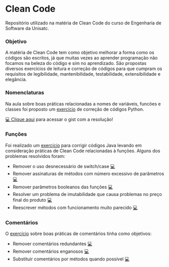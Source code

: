 # Clean Code

Repositório utilizado na matéria de Clean Code do curso de Engenharia de Software da Unisatc.

### Objetivo

A matéria de Clean Code tem como objetivo melhorar a forma como os códigos são escritos, já que muitas vezes ao aprender programação não focamos na beleza do código e sim no aprendizado. São propostas diversos exercícios de leitura e correção de códigos para que cumpram os requisitos de legibilidade, mantenibilidade, testabilidade, extensibilidade e elegância.

### Nomenclaturas

Na aula sobre boas práticas relacionadas a nomes de variáveis, funcões e classes foi proposto um [exercício](https://gitlab.com/professor-rvenson/cleancode-2025-1/-/blob/main/exercicios/exercicio-nomes_significativos.md?ref_type=heads&plain=0) de correção de códigos Python. 

[:computer: Clique aqui](https://gist.github.com/ardnaile/4bbc960ab555580ad2188e8d4d7c2d0e) para acessar o gist com a resolução!

### Funções

Foi realizado um [exercício](https://gitlab.com/professor-rvenson/cleancode-2025-1/-/blob/main/exercicios/exercicio-funcoes.md?ref_type=heads) para corrigir códigos Java levando em consideração práticas de Clean Code relacionadas à funções. Alguns dos problemas resolvidos foram:

* Remover o uso desnecessário de switch/case [💻]() 
* Remover assinaturas de métodos com número excessivo de parâmetros [💻]()
* Remover parâmetros booleanos das funções [💻]()
* Resolver um problema de imutabilidade que causa problemas no preço final do produto [💻]()
* Reescrever métodos com funcionamento muito parecido [💻]()

### Comentários

O [exercício](https://gitlab.com/professor-rvenson/cleancode-2025-1/-/blob/main/exercicios/exercicio-comentarios.md?ref_type=heads) sobre boas práticas de comentários tinha como objetivos:

* Remover comentários redundantes [💻]()
* Remover comentários enganosos [💻]()
* Substituir comentários por métodos quando possível [💻]()


